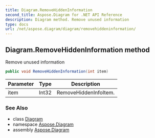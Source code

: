 ```yaml
---
title: Diagram.RemoveHiddenInformation
second_title: Aspose.Diagram for .NET API Reference
description: Diagram method. Remove unused information
type: docs
url: /net/aspose.diagram/diagram/removehiddeninformation/
---
```

## Diagram.RemoveHiddenInformation method

Remove unused information

```csharp
public void RemoveHiddenInformation(int item)
```

| Parameter | Type | Description |
| --- | --- | --- |
| item | Int32 | RemoveHiddenInfoItem. |

### See Also

* class [Diagram](../)
* namespace [Aspose.Diagram](../../diagram/)
* assembly [Aspose.Diagram](../../../)


